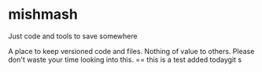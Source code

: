 # mishmash
Just code and tools to save somewhere

A place to keep versioned code and files. Nothing of value to others. Please don't waste your time looking into this.
==  this is a test added todaygit s
